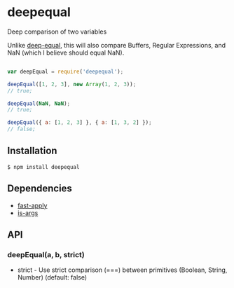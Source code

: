 # deepequal

Deep comparison of two variables

Unlike [deep-equal](https://github.com/substack/node-deep-equal), this will also compare Buffers,
Regular Expressions, and NaN (which I believe should equal NaN).

```javascript

var deepEqual = require('deepequal');

deepEqual([1, 2, 3], new Array(1, 2, 3));
// true;

deepEqual(NaN, NaN);
// true;

deepEqual({ a: [1, 2, 3] }, { a: [1, 3, 2] });
// false;

```

## Installation

    $ npm install deepequal

## Dependencies

  - [fast-apply](https://npmjs.org/package/fast-apply)
  - [is-args](https://npmjs.org/package/is-args)

## API

### deepEqual(a, b, strict)

  - strict - Use strict comparison (===) between primitives (Boolean, String, Number) (default: false)